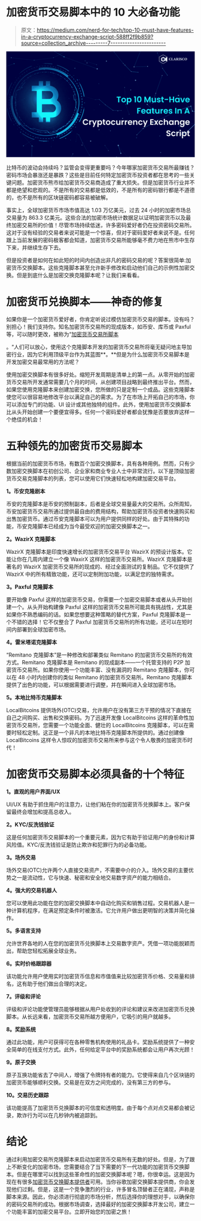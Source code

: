 # 加密货币交易脚本中的 10 大必备功能

> 原文：<https://medium.com/nerd-for-tech/top-10-must-have-features-in-a-cryptocurrency-exchange-script-588ff2f9b859?source=collection_archive---------7----------------------->

![](img/0e67f00a3714a85255af462e4aaaac33.png)

比特币的波动会持续吗？监管会变得更重要吗？今年哪家加密货币交易所最赚钱？密码市场会暴涨还是暴跌？这些是目前任何特定加密货币投资者都在思考的一些关键问题。加密货币熊市给加密货币交易商造成了重大损失。但是加密货币行业并不都是绝望和悲观的。不是所有的交易都是低效的，不是所有的密码银行都是不道德的，也不是所有的区块链密码都容易被破解。

事实上，全球加密货币市场市值高达 1.03 万亿美元，过去 24 小时的加密市场总交易量为 863.3 亿美元。这些合法的加密市场统计数据足以证明加密货币以及最终加密交易所的价值！尽管市场持续低迷，许多密码爱好者仍在投资密码交易所。这对于没有经验的交易者来说可能是一个惊喜，但对于密码爱好者来说不是。任何跟上当前发展的密码极客都会知道，加密货币交易所能够毫不费力地在熊市中生存下来，并继续生存下去。

但是投资者是如何在如此短的时间内创造出非凡的密码交易的呢？答案很简单:加密货币交换脚本。这些克隆脚本甚至允许新手修改和启动他们自己的示例性加密交换。但是到底什么是加密交换克隆脚本呢？让我们来看看。

# **加密货币兑换脚本——神奇的修复**

如果你是一个加密货币爱好者，你肯定听说过模仿加密货币交易的脚本。没有吗？别担心！我们支持你。知名加密货币交易所的现成版本，如币安、库币或 Paxful 等，可以随时更改，被称为“[加密货币交易所脚本](https://www.clarisco.com/cryptocurrency-exchange-script)

。“人们可以放心，使用这个克隆脚本开发的加密货币交易所将毫无疑问地主导加密行业，因为它利用顶级平台作为其蓝图**。**但是为什么加密货币交易脚本是开发加密交易最常用的方法呢？

使用加密交换脚本有很多好处。缩短开发周期是清单上的第一点。从零开始的加密货币交易所开发通常需要几个月的时间，从创建项目战略到最终推出平台。然而，如果您使用克隆脚本来创建加密交换，您所做的只是定制一个成品。这些克隆脚本使您可以很容易地修改平台以满足自己的需求。为了在市场上开拓自己的市场，你可以添加专门的功能、UI 设计或其他独特的组件。此外，使用加密货币交换脚本比从头开始创建一个要便宜得多。任何一个密码爱好者都会犹豫是否要放弃这样一个绝佳的机会！

# **五种领先的加密货币交易脚本**

根据当前的加密货币市场，有数百个加密交换脚本，具有各种用例。然而，只有少数加密交换脚本在初创公司、企业家和商业专业人士中非常流行。以下是顶级加密货币交易克隆脚本的列表，您可以使用它们快速轻松地构建加密交易平台。

**1。币安克隆剧本**

币安的克隆脚本是币安的预制副本，后者是全球交易量最大的交易所。众所周知，币安加密货币交易所通过提供最自由的费用结构，帮助加密货币投资者快速购买和出售加密货币。通过币安克隆脚本可以为用户提供同样的好处。由于其特殊的功能，币安克隆脚本已经成为当今最受欢迎的加密交换脚本之一。

**2。WazirX 克隆脚本**

WazirX 克隆脚本是印度快速增长的加密货币交易平台 WazirX 的预设计版本。它能让你在几周内建立一个像 WaxirX 这样的加密货币交易所。WazirX 克隆脚本是著名的 WazirX 加密货币交易所的现成的、经过全面测试的复制品。它不仅提供了 WazirX 中的所有精致功能，还可以定制附加功能，以满足您的独特需求。

**3。Paxful 克隆脚本**

要开始像 Paxful 这样的加密货币交易，你需要一个加密交易脚本或者从头开始创建一个。从头开始构建像 Paxful 这样的加密货币交易所可能具有挑战性，尤其是如果你不熟悉编码的话。如果您想要这种策略的替代方案，Paxful 克隆脚本是一个不错的选择！它不仅整合了 Paxful 加密货币交易所的所有功能，还可以在短时间内部署到全球加密市场。

**4。雷米塔诺克隆脚本**

“Remitano 克隆脚本”是一种修改和部署类似 Remitano 的加密货币交易所的有效方式。Remitano 克隆脚本是 Remitano 的现成副本——一个托管支持的 P2P 加密货币交易所。如果你使用一个功能丰富、没有漏洞的 Remitano 克隆脚本，你可以在 48 小时内创建你的类似 Remitano 的加密货币交易所。Remitano 克隆脚本提供了出色的功能，可以根据需要进行调整，并在瞬间进入全球加密市场。

**5。本地比特币克隆脚本**

LocalBitcoins 提供场外(OTC)交易，允许用户在没有第三方干预的情况下直接在自己之间购买、出售和交换密码。为了迅速开发像 LocalBitcoins 这样的革命性加密货币交易所，您需要一个功能全面、健壮的 LocalBitcoins 克隆脚本，可以在需要时轻松定制。这正是一个非凡的本地比特币克隆脚本所提供的。通过创建像 LocalBitcoins 这样令人惊叹的加密货币交易所来参与这个令人敬畏的加密货币时代！

# **加密货币交易脚本必须具备的十个特征**

**1。直观的用户界面/UX**

UI/UX 有助于抓住用户的注意力，让他们粘在你的加密货币兑换脚本上。客户保留最终会增加和提高总收入。

**2。KYC/反洗钱验证**

这是任何加密货币交易脚本的一个重要元素，因为它有助于验证用户的身份和计算风险值。KYC/反洗钱验证是防止欺诈和犯罪行为的必备功能。

**3。场外交易**

场外交易(OTC)允许两个人直接交易资产，不需要中介的介入。场外交易的主要优势之一是流动性，它与快速、秘密和安全地交易数字资产的能力相结合。

**4。强大的交易机器人**

您可以使用此功能在您的加密交换脚本中自动化购买和销售过程。交易机器人是一种计算机程序，在满足预定条件时被激活。它允许用户做出更明智的决策并简化操作。

**5。多语言支持**

允许世界各地的人在您的加密货币兑换脚本上交易数字资产。凭借一项功能脱颖而出，帮助您轻松拓展全球业务。

**6。实时价格跟踪器**

该功能允许用户使用实时加密货币信息和市值值来比较加密货币价格、交易量和排名，这有助于他们做出合理的决定。

**7。评级和评论**

评级和评论功能使管理员能够根据从用户处收到的评论和建议来改进加密货币兑换脚本。从长远来看，加密货币交易所越方便用户，它吸引的用户就越多。

**8。奖励系统**

通过此功能，用户可获得可在各种零售机构使用的礼品卡。奖励系统提供了一种安全简单的在线支付方式。此外，任何给定平台中的奖励系统都会让用户再次光顾！

**9。原子交换**

原子互换功能省去了中间人，增强了令牌持有者的能力。它使得来自几个区块链的加密货币能够顺利交换。交易是在双方之间完成的，没有第三方的参与。

**10。交易历史跟踪**

该功能提高了加密货币兑换脚本的可信度和透明度。由于每个点对点交易都会被记录，欺诈行为可以在几秒钟内被追踪到。

# **结论**

通过利用加密交易所克隆脚本来启动加密货币交易所有无数的好处。但是，为了跟上不断变化的加密市场，您需要结合了当下需要的下一代功能的加密货币交换脚本。但是在哪里可以找到这些革命性的加密交换脚本呢？嗯，你很幸运。这是因为现在有很多[加密货币交换脚本提供者](https://www.clarisco.com/cryptocurrency-exchange-script)可用。当你谷歌加密交换脚本提供商，你会发现他们过剩。但是，这是一个竞争激烈的行业，许多冒名顶替者正在涌现，声称是脚本来源。因此，你必须进行彻底的市场分析，然后选择你的理想对手，以确保你的密码交易所的成功。根据市场调查，选择最好的加密交换脚本开发公司，建立一个功能丰富的加密交易平台。立即开始您的加密之旅！